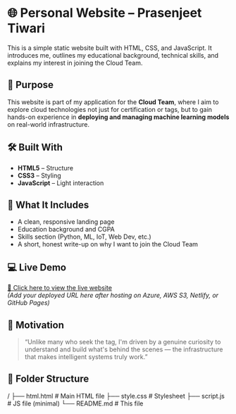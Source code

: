 # 🌐 Personal Website – Prasenjeet Tiwari

This is a simple static website built with HTML, CSS, and JavaScript. It introduces me, outlines my educational background, technical skills, and explains my interest in joining the Cloud Team.

## 🚀 Purpose

This website is part of my application for the **Cloud Team**, where I aim to explore cloud technologies not just for certification or tags, but to gain hands-on experience in **deploying and managing machine learning models** on real-world infrastructure.

## 🛠️ Built With

- **HTML5** – Structure
- **CSS3** – Styling
- **JavaScript** – Light interaction

## 📄 What It Includes

- A clean, responsive landing page
- Education background and CGPA
- Skills section (Python, ML, IoT, Web Dev, etc.)
- A short, honest write-up on why I want to join the Cloud Team

## 💻 Live Demo

[🔗 Click here to view the live website](#)  
*(Add your deployed URL here after hosting on Azure, AWS S3, Netlify, or GitHub Pages)*

## 🧠 Motivation

> “Unlike many who seek the tag, I'm driven by a genuine curiosity to understand and build what's behind the scenes — the infrastructure that makes intelligent systems truly work.”

## 📁 Folder Structure

/
├── html.html # Main HTML file
├── style.css # Stylesheet
├── script.js # JS file (minimal)
└── README.md # This file
